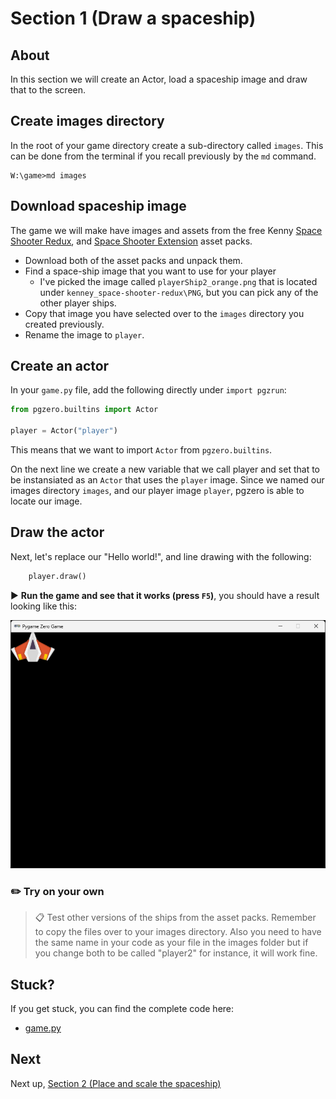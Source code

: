 # Section 1 (Draw a spaceship)

## About

In this section we will create an Actor, load a spaceship image and draw that to the screen.

## Create images directory

In the root of your game directory create a sub-directory called `images`. This can be done from the terminal if you recall previously by the `md` command.

```shell
W:\game>md images
```

## Download spaceship image

The game we will make have images and assets from the free Kenny [Space Shooter Redux](https://kenney.nl/assets/space-shooter-redux), and [Space Shooter Extension](https://kenney.nl/assets/space-shooter-extension) asset packs.

* Download both of the asset packs and unpack them.
* Find a space-ship image that you want to use for your player
    * I've picked the image called `playerShip2_orange.png` that is located under `kenney_space-shooter-redux\PNG`, but you can pick any of the other player ships.
* Copy that image you have selected over to the `images` directory you created previously.
* Rename the image to `player`.

## Create an actor

In your `game.py` file, add the following directly under `import pgzrun`:

```python
from pgzero.builtins import Actor

player = Actor("player")
```

This means that we want to import `Actor` from `pgzero.builtins`.

On the next line we create a new variable that we call player and set that to be instansiated as an `Actor` that uses the `player` image. Since we named our images directory `images`, and our player image `player`, pgzero is able to locate our image.

## Draw the actor

Next, let's replace our "Hello world!", and line drawing with the following:

```python
    player.draw()
```


▶️ **Run the game and see that it works (press `F5`)**, you should have a result looking like this:

<img src="../.docs/section1.png">

### ✏️ Try on your own

> 📋 Test other versions of the ships from the asset packs. Remember to copy the files over to your images directory. Also you need to have the same name in your code as your file in the images folder but if you change both to be called "player2" for instance, it will work fine.

## Stuck?

If you get stuck, you can find the complete code here:
* [game.py](./game.py)

## Next

Next up, [Section 2 (Place and scale the spaceship)](../section2)